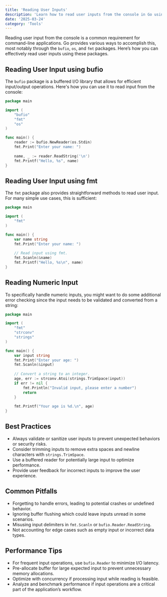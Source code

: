 ```yaml
---
title: 'Reading User Inputs'
description: 'Learn how to read user inputs from the console in Go using the bufio package and other standard approaches'
date: '2025-03-24'
category: 'Tools'
---
```


Reading user input from the console is a common requirement for command-line applications. Go provides various ways to accomplish this, most notably through the `bufio`, `os`, and `fmt` packages. Here’s how you can effectively read user inputs using these packages.

## Reading User Input using bufio

The `bufio` package is a buffered I/O library that allows for efficient input/output operations. Here's how you can use it to read input from the console:

```go
package main

import (
	"bufio"
	"fmt"
	"os"
)

func main() {
	reader := bufio.NewReader(os.Stdin)
	fmt.Print("Enter your name: ")
	
	name, _ := reader.ReadString('\n')
	fmt.Printf("Hello, %s", name)
}
```

## Reading User Input using fmt

The `fmt` package also provides straightforward methods to read user input. For many simple use cases, this is sufficient:

```go
package main

import (
	"fmt"
)

func main() {
	var name string
	fmt.Print("Enter your name: ")
	
	// Read input using fmt.
	fmt.Scanln(&name)
	fmt.Printf("Hello, %s\n", name)
}
```

## Reading Numeric Input

To specifically handle numeric inputs, you might want to do some additional error checking since the input needs to be validated and converted from a string:

```go
package main

import (
	"fmt"
	"strconv"
	"strings"
)

func main() {
	var input string
	fmt.Print("Enter your age: ")
	fmt.Scanln(&input)
	
	// Convert a string to an integer.
	age, err := strconv.Atoi(strings.TrimSpace(input))
	if err != nil {
		fmt.Println("Invalid input, please enter a number")
		return
	}
	
	fmt.Printf("Your age is %d.\n", age)
}
```

## Best Practices

- Always validate or sanitize user inputs to prevent unexpected behaviors or security risks.
- Consider trimming inputs to remove extra spaces and newline characters with `strings.TrimSpace`.
- Use a buffered reader for potentially large input to optimize performance.
- Provide user feedback for incorrect inputs to improve the user experience.

## Common Pitfalls

- Forgetting to handle errors, leading to potential crashes or undefined behavior.
- Ignoring buffer flushing which could leave inputs unread in some scenarios.
- Misusing input delimiters in `fmt.Scanln` or `bufio.Reader.ReadString`.
- Not accounting for edge cases such as empty input or incorrect data types.

## Performance Tips

- For frequent input operations, use `bufio.Reader` to minimize I/O latency.
- Pre-allocate buffer for large expected input to prevent unnecessary memory allocations.
- Optimize with concurrency if processing input while reading is feasible.
- Analyze and benchmark performance if input operations are a critical part of the application’s workflow.